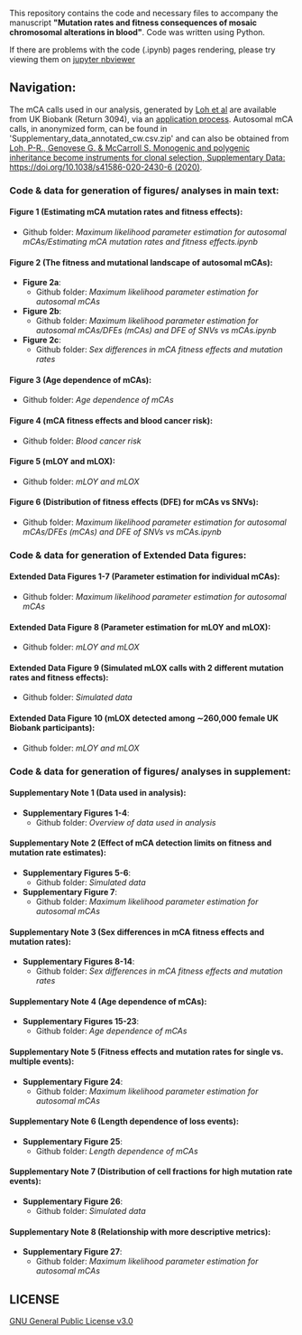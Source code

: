 This repository contains the code and necessary files to accompany the manuscript **"Mutation rates and fitness consequences of mosaic chromosomal alterations in blood"**. Code was written using Python. 

If there are problems with the code (.ipynb) pages rendering, please try viewing them on [jupyter nbviewer](https://nbviewer.org/github/blundelllab/mCA-mutation-rates-fitness-consequences/tree/main/)

## Navigation:
The mCA calls used in our analysis, generated by [Loh et al](https://www.nature.com/articles/s41586-020-2430-6) are available from UK Biobank (Return 3094), via an [application process](http://www.ukbiobank.ac.uk/using-the-resource/). Autosomal mCA calls, in anonymized form, can be found in 'Supplementary_data_annotated_cw.csv.zip' and can also be obtained from [Loh, P-R., Genovese G. & McCarroll S. Monogenic and polygenic inheritance become instruments for clonal selection, Supplementary Data: https://doi.org/10.1038/s41586-020-2430-6 (2020)](https://www.nature.com/articles/s41586-020-2430-6).

### Code & data for generation of figures/ analyses in main text:
#### Figure 1 (Estimating mCA mutation rates and fitness effects):
- Github folder: _Maximum likelihood parameter estimation for autosomal mCAs/Estimating mCA mutation rates and fitness effects.ipynb_

#### Figure 2 (The fitness and mutational landscape of autosomal mCAs):
- **Figure 2a**:
    - Github folder: _Maximum likelihood parameter estimation for autosomal mCAs_
- **Figure 2b**:
    - Github folder: _Maximum likelihood parameter estimation for autosomal mCAs/DFEs (mCAs) and DFE of SNVs vs mCAs.ipynb_
- **Figure 2c**:
    - Github folder: _Sex differences in mCA fitness effects and mutation rates_
    
#### Figure 3 (Age dependence of mCAs):
- Github folder: _Age dependence of mCAs_
    
#### Figure 4 (mCA fitness effects and blood cancer risk):
- Github folder: _Blood cancer risk_
  
#### Figure 5 (mLOY and mLOX):
- Github folder: _mLOY and mLOX_
  
#### Figure 6 (Distribution of fitness effects (DFE) for mCAs vs SNVs):
- Github folder: _Maximum likelihood parameter estimation for autosomal mCAs/DFEs (mCAs) and DFE of SNVs vs mCAs.ipynb_

 
### Code & data for generation of Extended Data figures:
#### Extended Data Figures 1-7 (Parameter estimation for individual mCAs):
- Github folder: _Maximum likelihood parameter estimation for autosomal mCAs_
 
#### Extended Data Figure 8 (Parameter estimation for mLOY and mLOX):
- Github folder: _mLOY and mLOX_

#### Extended Data Figure 9 (Simulated mLOX calls with 2 different mutation rates and fitness effects):
- Github folder: _Simulated data_
 
#### Extended Data Figure 10 (mLOX detected among ∼260,000 female UK Biobank participants):
- Github folder: _mLOY and mLOX_


### Code & data for generation of figures/ analyses in supplement:
#### Supplementary Note 1 (Data used in analysis):
- **Supplementary Figures 1-4**:
    - Github folder: _Overview of data used in analysis_
    
#### Supplementary Note 2 (Effect of mCA detection limits on fitness and mutation rate estimates):
- **Supplementary Figures 5-6**:
    - Github folder: _Simulated data_
- **Supplementary Figure 7**:
    - Github folder: _Maximum likelihood parameter estimation for autosomal mCAs_
      
#### Supplementary Note 3 (Sex differences in mCA fitness effects and mutation rates):
- **Supplementary Figures 8-14**:
    - Github folder: _Sex differences in mCA fitness effects and mutation rates_
      
#### Supplementary Note 4 (Age dependence of mCAs):
- **Supplementary Figures 15-23**:
    - Github folder: _Age dependence of mCAs_
      
#### Supplementary Note 5 (Fitness effects and mutation rates for single vs. multiple events):
- **Supplementary Figure 24**:
    - Github folder: _Maximum likelihood parameter estimation for autosomal mCAs_
    
#### Supplementary Note 6 (Length dependence of loss events):
- **Supplementary Figure 25**:
    - Github folder: _Length dependence of mCAs_
  
#### Supplementary Note 7 (Distribution of cell fractions for high mutation rate events):
- **Supplementary Figure 26**:
    - Github folder: _Simulated data_

#### Supplementary Note 8 (Relationship with more descriptive metrics):
- **Supplementary Figure 27**:
    - Github folder: _Maximum likelihood parameter estimation for autosomal mCAs_

## LICENSE
[GNU General Public License v3.0](https://choosealicense.com/licenses/gpl-3.0/)
